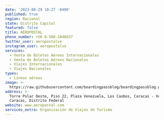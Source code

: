 ```yaml
---
date: '2023-08-29 10:27 -0400'
published: true
region: Nacional
state: Distrito Capital
featured: false
title: AEROPOSTAL
phone_number: +58 0-500-2846637
twitter_user: aeropostalve
instagram_user: aeropostalve
services:
  - Venta de Boletos Aéreos Internacionales
  - Venta de Boletos Aéreos Nacionales
  - Viajes Internacionales
  - Viajes Nacionales
types:
  - Líneas aéreas
image: >-
  https://raw.githubusercontent.com/boardingpassblog/boardingpassblog.github.io/main/assets/images/Aeropostal-Airlines-Logo.jpg
address: >-
  Torre Polar Oeste, Piso 22, Plaza Venezuela, Los Caobos, Caracas - Venezuela.,
  Caracas, Distrito Federal
website: www.aeropostal.com
services_extra: Organización de Viajes de Turismo
---
```

